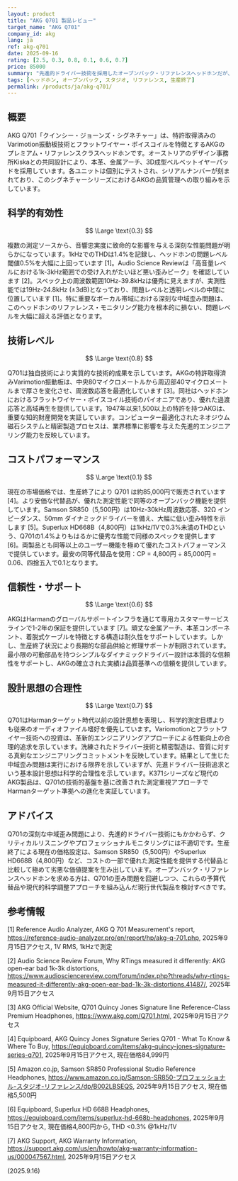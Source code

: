 ```yaml
---
layout: product
title: "AKG Q701 製品レビュー"
target_name: "AKG Q701"
company_id: akg
lang: ja
ref: akg-q701
date: 2025-09-16
rating: [2.5, 0.3, 0.8, 0.1, 0.6, 0.7]
price: 85000
summary: "先進的ドライバー技術を採用したオープンバック・リファレンスヘッドホンだが、深刻な中域歪み問題と生産終了による劣悪なコストパフォーマンス"
tags: [ヘッドホン, オープンバック, スタジオ, リファレンス, 生産終了]
permalink: /products/ja/akg-q701/
---
```


## 概要

AKG Q701「クインシー・ジョーンズ・シグネチャー」は、特許取得済みのVarimotion振動板技術とフラットワイヤー・ボイスコイルを特徴とするAKGのプレミアム・リファレンスクラスヘッドホンです。オーストリアのデザイン事務所Kiskaとの共同設計により、本革、金属アーチ、3D成型ベルベットイヤーパッドを採用しています。各ユニットは個別にテストされ、シリアルナンバーが刻まれており、このシグネチャーシリーズにおけるAKGの品質管理への取り組みを示しています。

## 科学的有効性

$$ \Large \text{0.3} $$

複数の測定ソースから、音響忠実度に致命的な影響を与える深刻な性能問題が明らかになっています。1kHzでのTHDは1.4%を記録し、ヘッドホンの問題レベル閾値0.5%を大幅に上回っています [1]。Audio Science Reviewは「高音量レベルにおける1k-3kHz範囲での受け入れがたいほど悪い歪みピーク」を確認しています [2]。スペック上の周波数範囲10Hz-39.8kHzは優秀に見えますが、実測性能では19Hz-24.8kHz (±3dB)となっており、問題レベルと透明レベルの中間に位置しています [1]。特に重要なボーカル帯域における深刻な中域歪み問題は、このヘッドホンのリファレンス・モニタリング能力を根本的に損ない、問題レベルを大幅に超える評価となります。

## 技術レベル

$$ \Large \text{0.8} $$

Q701は独自技術により実質的な技術的成果を示しています。AKGの特許取得済みVarimotion振動板は、中央80マイクロメートルから周辺部40マイクロメートルまで厚さを変化させ、周波数応答を最適化しています [3]。同社はヘッドホンにおけるフラットワイヤー・ボイスコイル技術のパイオニアであり、優れた過渡応答と高域再生を提供しています。1947年以来1,500以上の特許を持つAKGは、重要な知的財産開発を実証しています。コンピューター最適化されたネオジウム磁石システムと精密製造プロセスは、業界標準に影響を与えた先進的エンジニアリング能力を反映しています。

## コストパフォーマンス

$$ \Large \text{0.1} $$

現在の市場価格では、生産終了により Q701 は約85,000円で販売されています [4]。より安価な代替品が、優れた測定性能で同等のオープンバック機能を提供しています。Samson SR850（5,500円）は10Hz-30kHz周波数応答、32Ω インピーダンス、50mm ダイナミックドライバーを備え、大幅に低い歪み特性を示します [5]。Superlux HD668B（4,800円）は1kHz/1Vで0.3%未満のTHDという、Q701の1.4%よりもはるかに優秀な性能で同様のスペックを提供します [6]。両製品とも同等以上のユーザー機能を極めて優れたコストパフォーマンスで提供しています。最安の同等代替品を使用：CP = 4,800円 ÷ 85,000円 = 0.06、四捨五入で0.1となります。

## 信頼性・サポート

$$ \Large \text{0.6} $$

AKGはHarmanのグローバルサポートインフラを通じて専用カスタマーサービスラインで1-2年の保証を提供しています [7]。頑丈な金属アーチ、本革コンポーネント、着脱式ケーブルを特徴とする構造は耐久性をサポートしています。しかし、生産終了状況により長期的な部品供給と修理サポートが制限されています。最小限の可動部品を持つシンプルなダイナミックドライバー設計は本質的な信頼性をサポートし、AKGの確立された実績は品質基準への信頼を提供しています。

## 設計思想の合理性

$$ \Large \text{0.7} $$

Q701はHarmanターゲット時代以前の設計思想を表現し、科学的測定目標よりも従来のオーディオファイル嗜好を優先しています。Variomotionとフラットワイヤー技術への投資は、革新的エンジニアリングアプローチによる性能向上の合理的追求を示しています。洗練されたドライバー技術と精密製造は、音質に対する真剣なエンジニアリングコミットメントを反映しています。結果として生じた中域歪み問題は実行における限界を示していますが、先進ドライバー技術追求という基本設計思想は科学的合理性を示しています。K371シリーズなど現代のAKG製品は、Q701の技術的基盤を基に改善された測定重視アプローチでHarmanターゲット準拠への進化を実証しています。

## アドバイス

Q701の深刻な中域歪み問題により、先進的ドライバー技術にもかかわらず、クリティカルリスニングやプロフェッショナルモニタリングには不適切です。生産終了による現在の価格設定は、Samson SR850（5,500円）やSuperlux HD668B（4,800円）など、コストの一部で優れた測定性能を提供する代替品と比較して極めて劣悪な価値提案を生み出しています。オープンバック・リファレンスヘッドホンを求める方は、Q701の歪み問題を回避しつつ、これらの予算代替品や現代的科学調整アプローチを組み込んだ現行世代製品を検討すべきです。

## 参考情報

[1] Reference Audio Analyzer, AKG Q 701 Measurement's report, https://reference-audio-analyzer.pro/en/report/hp/akg-q-701.php, 2025年9月15日アクセス, 1V RMS, 1kHzで測定

[2] Audio Science Review Forum, Why RTings measured it differently: AKG open-ear bad 1k-3k distortions, https://www.audiosciencereview.com/forum/index.php?threads/why-rtings-measured-it-differently-akg-open-ear-bad-1k-3k-distortions.41487/, 2025年9月15日アクセス

[3] AKG Official Website, Q701 Quincy Jones Signature line Reference-Class Premium Headphones, https://www.akg.com/Q701.html, 2025年9月15日アクセス

[4] Equipboard, AKG Quincy Jones Signature Series Q701 - What To Know & Where To Buy, https://equipboard.com/items/akg-quincy-jones-signature-series-q701, 2025年9月15日アクセス, 現在価格84,999円

[5] Amazon.co.jp, Samson SR850 Professional Studio Reference Headphones, https://www.amazon.co.jp/Samson-SR850-プロフェッショナル-スタジオ-リファレンス/dp/B002LBSEQS, 2025年9月15日アクセス, 現在価格5,500円

[6] Equipboard, Superlux HD 668B Headphones, https://equipboard.com/items/superlux-hd-668b-headphones, 2025年9月15日アクセス, 現在価格4,800円から, THD <0.3% @1kHz/1V

[7] AKG Support, AKG Warranty Information, https://support.akg.com/us/en/howto/akg-warranty-information-us/000047567.html, 2025年9月15日アクセス

(2025.9.16)